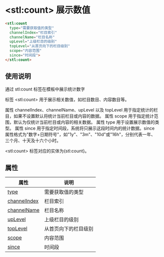 ﻿# &lt;stl:count&gt; 展示数值

```html
<stl:count
  type="需要获取值的类型"
  channelIndex="栏目索引"
  channelName="栏目名称"
  upLevel="上级栏目的级别"
  topLevel="从首页向下的栏目级别"
  scope="内容范围"
  since="时间段">
</stl:count>
```

## 使用说明

通过 stl:count 标签在模板中展示统计数字

标签 &lt;stl:count&gt; 用于展示相关数值，如栏目数目、内容数目等。

属性 channelIndex、channelName、upLevel 以及 topLevel 用于指定统计的栏目，如果不设置默认将统计当前栏目或内容的数据。
属性 scope 用于指定统计范围，默认为仅统计当前栏目或内容的相关数据。
属性 type 用于设置展示数值的类型。
属性 since 用于指定时间段，系统将只展示这段时间内的统计数据。since 属性格式为"数字+日期符号"，如"1y"、"3m"、"10d"或"16h"，分别代表一年、三个月、十天及十六个小时。

&lt;stl:count&gt; 标签对应的实体为{stl:count}。

## 属性

| 属性                                             | 说明                 |
| ------------------------------------------------ | -------------------- |
| [type](count/attributes?id=type)                 | 需要获取值的类型     |
| [channelIndex](count/attributes?id=channelIndex) | 栏目索引             |
| [channelName](count/attributes?id=channelName)   | 栏目名称             |
| [upLevel](count/attributes?id=upLevel)           | 上级栏目的级别       |
| [topLevel](count/attributes?id=topLevel)         | 从首页向下的栏目级别 |
| [scope](count/attributes?id=scope)               | 内容范围             |
| [since](count/attributes?id=since)               | 时间段               |